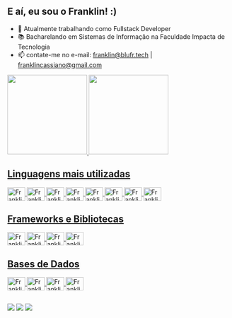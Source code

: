 ## E aí, eu sou o Franklin! :)

- 🔭 Atualmente trabalhando como Fullstack Developer
- 📚 Bacharelando em Sistemas de Informação na Faculdade Impacta de Tecnologia
- 📫 contate-me no e-mail: franklin@blufr.tech | franklincassiano@gmail.com

<div>
  <a href="https://github.com/guimaraesfranklin">
  <img height="180em" src="https://github-readme-stats.vercel.app/api?username=guimaraesfranklin&show_icons=true&theme=dracula&include_all_commits=true&count_private=true"/>
  <img height="180em" src="https://github-readme-stats.vercel.app/api/top-langs/?username=guimaraesfranklin&layout=compact&langs_count=7&theme=dracula"/>
</div>
  
## Linguagens mais utilizadas
<div style="display: inline_block">
  <img align="center" alt="Franklin-Java" title="Java" height="30" width="40" src="https://cdn.jsdelivr.net/gh/devicons/devicon/icons/java/java-original.svg">
  <img align="center" alt="Franklin-PHP" title="PHP" height="30" width="40" src="https://cdn.jsdelivr.net/gh/devicons/devicon/icons/php/php-original.svg">
  <img align="center" alt="Franklin-HTML" title="HTML" height="30" width="40" src="https://cdn.jsdelivr.net/gh/devicons/devicon/icons/html5/html5-original.svg">
  <img align="center" alt="Franklin-CSS" title="CSS" height="30" width="40" src="https://cdn.jsdelivr.net/gh/devicons/devicon/icons/css3/css3-original.svg">
  <img align="center" alt="Franklin-Js" title="JavaScript" height="30" width="40" src="https://cdn.jsdelivr.net/gh/devicons/devicon/icons/javascript/javascript-original.svg">
  <img align="center" alt="Franklin-Ts" title="TypeScript" height="30" width="40" src="https://cdn.jsdelivr.net/gh/devicons/devicon/icons/typescript/typescript-original.svg">
  <img align="center" alt="Franklin-Python" title="Python" height="30" width="40" src="https://cdn.jsdelivr.net/gh/devicons/devicon/icons/python/python-original.svg">
  <img align="center" alt="Franklin-Dart" title="Dart" height="30" width="40" src="https://cdn.jsdelivr.net/gh/devicons/devicon/icons/dart/dart-original.svg">
</div>
  
## Frameworks e Bibliotecas
<div style="display: inline_block">
  <img align="center" alt="Franklin-Spring" title="Spring" height="30" width="40" src="https://cdn.jsdelivr.net/gh/devicons/devicon/icons/spring/spring-original.svg">
  <img align="center" alt="Franklin-Laravel" title="Laravel" height="30" width="40" src="https://cdn.jsdelivr.net/gh/devicons/devicon/icons/laravel/laravel-plain.svg">
  <img align="center" alt="Franklin-Vue" title="Vue" height="30" width="40" src="https://cdn.jsdelivr.net/gh/devicons/devicon/icons/vuejs/vuejs-original.svg">
  <img align="center" alt="Franklin-Flutter" title="Flutter" height="30" width="40" src="https://cdn.jsdelivr.net/gh/devicons/devicon/icons/flutter/flutter-original.svg">
</div>
  
## Bases de Dados
<div style="display: inline_block">
  <img align="center" alt="Franklin-SqlServer" height="30" width="40" src="https://cdn.jsdelivr.net/gh/devicons/devicon/icons/microsoftsqlserver/microsoftsqlserver-plain.svg">
  <img align="center" alt="Franklin-Mysql" height="30" width="40" src="https://cdn.jsdelivr.net/gh/devicons/devicon/icons/mysql/mysql-original.svg">
  <img align="center" alt="Franklin-PostgreSQL" height="30" width="40" src="https://cdn.jsdelivr.net/gh/devicons/devicon/icons/postgresql/postgresql-original.svg">
  <img align="center" alt="Franklin-MongoDb" height="30" width="40" src="https://cdn.jsdelivr.net/gh/devicons/devicon/icons/mongodb/mongodb-original.svg">
</div>
  
##
<div> 
  <a href="https://instagram.com/novedoisk" target="_blank"><img src="https://img.shields.io/badge/-Instagram-%23E4405F?style=for-the-badge&logo=instagram&logoColor=white" target="_blank"></a>
  <a href = "mailto:franklin@gmail.com"><img src="https://img.shields.io/badge/-Gmail-%23333?style=for-the-badge&logo=gmail&logoColor=white" target="_blank"></a>
  <a href="https://www.linkedin.com/in/franklin-guimaraes/" target="_blank"><img src="https://img.shields.io/badge/-LinkedIn-%230077B5?style=for-the-badge&logo=linkedin&logoColor=white" target="_blank"></a> 
</div>
